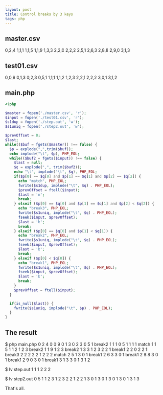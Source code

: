 ```yaml
---
layout: post
title: Control breaks by 3 keys
tags: php
---
```


## master.csv

  0,2,4
  1,1,1
  1,1,5
  1,1,9
  1,3,3
  2,2,0
  2,2,2
  2,5,1
  2,6,3
  2,8,8
  2,9,0
  3,1,3

## test01.csv

  0,0,9
  0,1,3
  0,2,3
  0,5,1
  1,1,1
  1,1,2
  1,2,3
  2,2,1
  2,2,2
  3,0,1
  3,1,2


## main.php

```php
<?php

$master = fopen('./master.csv', 'r');
$input = fopen('./test01.csv', 'r');
$s1dup = fopen('./step.out', 'w');
$s1uniq = fopen('./step2.out', 'w');

$prevOffset = 0;
$last;
while(($buf = fgets($master)) !== false) {
  $p = explode(",",trim($buf));
  echo implode("\t", $p), PHP_EOL;
  while(($buf2 = fgets($input)) !== false) {
    $last = null;
    $q = explode(",", trim($buf2));
    echo "\t", implode("\t", $q), PHP_EOL;
    if($p[0] == $q[0] and $p[1] == $q[1] and $p[2] == $q[2]) {
      echo "match", PHP_EOL;
      fwrite($s1dup, implode("\t", $q) . PHP_EOL);
      $prevOffset = ftell($input);
      $last = 'm';
      break;
    } elseif ($p[0] == $q[0] and $p[1] == $q[1] and $p[2] < $q[2]) {
      echo "break3", PHP_EOL;
      fwrite($s1uniq, implode("\t", $q) . PHP_EOL);
      fseek($input, $prevOffset);
      $last = 'b';
      break;
    } elseif ($p[0] == $q[0] and $p[1] < $q[1]) {
      echo "break2", PHP_EOL;
      fwrite($s1uniq, implode("\t", $q) . PHP_EOL);
      fseek($input, $prevOffset);
      $last = 'b';
      break;
    } elseif ($p[0] < $q[0]) {
      echo "break1", PHP_EOL;
      fwrite($s1uniq, implode("\t", $q) . PHP_EOL);
      fseek($input, $prevOffset);
      $last = 'b';
      break;
    }
    $prevOffset = ftell($input);
  }

  if(is_null($last)) {
    fwrite($s1uniq, implode("\t", $p) . PHP_EOL);
  }
}
```

## The result

  $ php main.php
  0  2  4
    0  0  9
    0  1  3
    0  2  3
    0  5  1
  break2
  1  1  1
    0  5  1
    1  1  1
  match
  1  1  5
    1  1  2
    1  2  3
  break2
  1  1  9
    1  2  3
  break2
  1  3  3
    1  2  3
    2  2  1
  break1
  2  2  0
    2  2  1
  break3
  2  2  2
    2  2  1
    2  2  2
  match
  2  5  1
    3  0  1
  break1
  2  6  3
    3  0  1
  break1
  2  8  8
    3  0  1
  break1
  2  9  0
    3  0  1
  break1
  3  1  3
    3  0  1
    3  1  2

  $ lv step.out
  1       1       1
  2       2       2

  $ lv step2.out
  0       5       1
  1       2       3
  1       2       3
  2       2       1
  2       2       1
  3       0       1
  3       0       1
  3       0       1
  3       0       1
  3       1       3

That's all.

